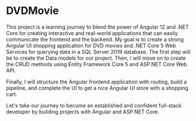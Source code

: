 # DVDMovie
This project is a learning journey to blend the power of Angular 12 and .NET Core for creating interactive and real-world applications that can easily communicate the frontend 
and the backend. My goal is to create a strong Angular UI shopping application for DVD movies and .NET Core 5 Web Services for querying data in a SQL Server 2019 database. 
The first step will be to create the Data models for our project. Then, I will move on to create the CRUD methods using Entity Framework Core 5 and ASP.NET Core Web API.

Finally, I will structure the Angular frontend application with routing, build a pipeline, and complete the UI to get a nice Angular UI store with a shopping cart.

Let's take our journey to become an established and confident full-stack developer by building projects with Angular and ASP.NET Core.
